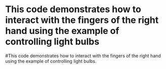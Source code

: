 # This code demonstrates how to interact with the fingers of the right hand using the example of controlling light bulbs
#This code demonstrates how to interact with the fingers of the right hand using the example of controlling light bulbs.
